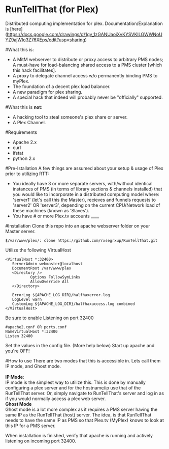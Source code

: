 RunTellThat (for Plex)
============

Distributed computing implementation for plex. Documentation/Explanation is [here] (https://docs.google.com/drawings/d/1gv_1zGANUaoiXvKYSVKILGWWNoUYZ9ajWIo3Z76XEps/edit?usp=sharing)

#What this is:
 - A MitM webserver to distribute or proxy access to arbitrary PMS nodes; A must-have for load-balancing shared access to a PMS cluster [which this hack facilitates]. 
 - A proxy to delegate channel access w/o permanently binding PMS to myPlex.
 - The foundation of a decent plex load balancer.
 - A new paradigm for plex sharing.
 - A special hack that indeed will probably never be "officially" supported.
 
#What this is **not**:
 - A hacking tool to steal someone's plex share or server.
 - A Plex Channel.
 
#Requirements
 - Apache 2.x
 - curl
 - ifstat
 - python 2.x
 
#Pre-Istallation
A few things are assumed about your setup & usage of Plex prior to utilizing RTT:
 - You ideally have 3 or more separate servers, with/without identical instances of PMS (in terms of library sections & channels installed) that you would like to incorporate in a distributed computing model where: 'server1' (let's call this the Master), recieves and funnels requests to 'server2' OR 'server3', depending on the current CPU/Network load of these machines (known as 'Slaves').
 - You have # or more Plex.tv accounts ____
 
#Installation
 Clone this repo into an apache webserver folder on your Master server.
 ```
 $/var/www/plex/: clone https://github.com/rxsegrxup/RunTellThat.git
 ```
 Utilize the following VirtualHost
 ```
 <VirtualHost *:32400>
    ServerAdmin webmaster@localhost
    DocumentRoot /var/www/plex
    <Directory />
            Options FollowSymLinks
            AllowOverride All
    </Directory>

    ErrorLog ${APACHE_LOG_DIR}/halfhaxerror.log
    LogLevel warn
    CustomLog ${APACHE_LOG_DIR}/halfhaxaccess.log combined
</VirtualHost>
```
Be sure to enable Listening on port 32400
```
#apache2.conf OR ports.conf
NameVirtualHost *:32400
Listen 32400
```
Set the values in the config file. (More help below)
Start up apache and you're OFF!

#How to use 
 There are two modes that this is accessible in. Lets call them IP mode, and Ghost mode.<br>
 <br>
 **IP Mode**:
 <br>
 IP mode is the simplest way to utilize this.
 This is done by manually configuring a plex server and for the hostname/ip use that of the RunTellThat server.
 Or, simply navigate to RunTellThat's server and log in as if you would normally access a plex web server.
 <br>
 **Ghost Mode**
 <br>
 Ghost mode is a lot more complex as it requires a PMS server having the same IP as the RunTellThat (host) server.
 The idea, is that RunTellThat needs to have the same IP as PMS so that Plex.tv (MyPlex) knows to look at this IP for a PMS server.
 
When installation is finished, verify that apache is running and actively listening on incoming port 32400. 
